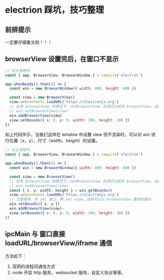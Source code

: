 # electrion 踩坑，技巧整理

## 前排提示

一定要仔细看文档！！！

## browserView 设置完后，在窗口不显示

```javascript
// 在主进程中.
const { app, BrowserView, BrowserWindow } = require('electron')

app.whenReady().then(() => {
  const win = new BrowserWindow({ width: 800, height: 600 })

  const view = new BrowserView()
  view.webContents.loadURL('https://electronjs.org')
  // 在多 browserView 的情况下，setBrowserView 会清空之前的 browserView，设置当前的。对性能有一定的影响。可以类比 v-if v-show
  // win.setBrowserView(view)
  win.addBrowserView(view)
  view.setBounds({ x: 0, y: 0, width: 300, height: 300 })
})
```

如上代码所示，当我们这样在 window 中设置 view 但不渲染时，可以对 win 进行位置（x，y），尺寸（width，height）的设置。

```javascript
// 在主进程中.
const { app, BrowserView, BrowserWindow } = require('electron')

app.whenReady().then(() => {
  const win = new BrowserWindow({ width: 800, height: 600 })

  const view = new BrowserView()
  // 在多 browserView 的情况下，setBrowserView 会清空之前的 browserView，设置当前的。对性能有一定的影响。可以类比 v-if v-show
  // win.setBrowserView(view)
  const { x, y, width, height } = win.getBounds()
  view.webContents.loadURL('https://electronjs.org')
  // 注意顺序，先 set 窗口，再 set view，这样可以让 browserView 更快的展示
  win.setBounds({ x, y })
  win.addBrowserView(view)·
  view.setBounds({ x: 0, y: 0, width: 300, height: 300 })
})
```

## ipcMain 与 窗口直接 loadURL/browserView/iframe 通信

方法如下：

1. 官网的进程间通信方式
2. node 开启 http 服务，websocket 服务，自定义协议等等。

